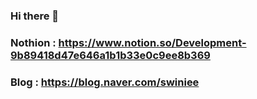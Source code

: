 ### Hi there 👋
### Nothion : https://www.notion.so/Development-9b89418d47e646a1b1b33e0c9ee8b369
### Blog : https://blog.naver.com/swiniee



<!--
**star1606/star1606** is a ✨ _special_ ✨ repository because its `README.md` (this file) appears on your GitHub profile.

Here are some ideas to get you started:

- 🔭 I’m currently working on ...
- 🌱 I’m currently learning ...
- 👯 I’m looking to collaborate on ...
- 🤔 I’m looking for help with ...
- 💬 Ask me about ...
- 📫 How to reach me: ...
- 😄 Pronouns: ...
- ⚡ Fun fact: ...
-->
